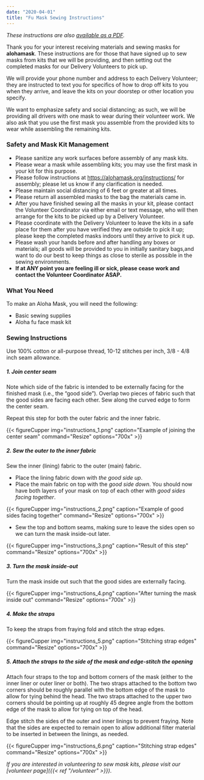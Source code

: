 ```yaml
---
date: "2020-04-01"
title: "Fu Mask Sewing Instructions"
---
```


_These instructions are also [available as a PDF](https://github.com/alohamask/design/raw/master/resources/aloha_mask_instructions.pdf)._

Thank you for your interest receiving materials and sewing masks for **alohamask**. These instructions are for those that have signed up to sew masks from kits that we will be providing, and then setting out the completed masks for our Delivery Volunteers to pick up.

 We will provide your phone number and address to each Delivery Volunteer; they are instructed to text you for specifics of how to drop off kits to you when they arrive, and leave the kits on your doorstep or other location you specify.
 
We want to emphasize safety and social distancing; as such, we will be providing all drivers with one mask to wear during their volunteer work.  We also ask that you use the first mask you assemble from the provided kits to wear while assembling the remaining kits.

### Safety and Mask Kit Management

* Please sanitize any work surfaces before assembly of any mask kits.
* Please wear a mask while assembling kits; you may use the first mask in your kit for this purpose.
* Please follow instructions at https://alohamask.org/instructions/ for assembly; please let us know if any clarification is needed.
* Please maintain social distancing of 6 feet or greater at all times.
* Please return all assembled masks to the bag the materials came in.
* After you have finished sewing all the masks in your kit, please contact the Volunteer Coordinator via either email or text message, who will then arrange for the kits to be picked up by a Delivery Volunteer.
* Please coordinate with the Delivery Volunteer to leave the kits in a safe place for them after you have verified they are outside to pick it up; please keep the completed masks indoors until they arrive to pick it up.
*  Please wash your hands before and after handling any boxes or materials; all goods will be provided to you in initially sanitary bags,and want to do our best to keep things as close to sterile as possible in the sewing environments.
* __If at ANY point you are feeling ill or sick, please cease work and contact the Volunteer Coordinator ASAP.__

### What You Need

To make an Aloha Mask, you will need the following: 
* Basic sewing supplies
* Aloha fu face mask kit

### Sewing Instructions

Use 100% cotton or all-purpose thread, 10-12 stitches per inch, 3/8 - 4/8 inch seam allowance.

##### 1. Join center seam

Note which side of the fabric is intended to be externally facing for the finished mask (i.e., the “good side”). Overlap two pieces of fabric such that the good sides are facing each other. Sew along the curved edge to form the center seam.

Repeat this step for both the outer fabric and the inner fabric.

{{< figureCupper
img="instructions_1.png" 
caption="Example of joining the center seam" 
command="Resize" 
options="700x" >}}

##### 2. Sew the outer to the inner fabric

Sew the inner (lining) fabric to the outer (main) fabric.
* Place the lining fabric down with _the good side up_.
* Place the main fabric on top with the _good side down_. You should now have both layers of your mask on top of each other with _good sides facing together_. 

{{< figureCupper
img="instructions_2.png" 
caption="Example of good sides facing together" 
command="Resize" 
options="700x" >}}

* Sew the top and bottom seams, making sure to leave the sides open so we can turn the mask inside-out later.

{{< figureCupper
img="instructions_3.png" 
caption="Result of this step" 
command="Resize" 
options="700x" >}}

##### 3. Turn the mask inside-out

Turn the mask inside out such that the good sides are externally facing.

{{< figureCupper
img="instructions_4.png" 
caption="After turning the mask inside out" 
command="Resize" 
options="700x" >}}

##### 4. Make the straps

To keep the straps from fraying fold and stitch the strap edges.

{{< figureCupper
img="instructions_5.png" 
caption="Stitching strap edges" 
command="Resize" 
options="700x" >}}


##### 5. Attach the straps to the side of the mask and edge-stitch the opening

Attach four straps to the top and bottom corners of the mask (either to the inner liner or outer liner or both). The two straps attached to the bottom two corners should be roughly parallel with the bottom edge of the mask to allow for tying behind the head. The two straps attached to the upper two corners should be pointing up at roughly 45 degree angle from the bottom edge of the mask to allow for tying on top of the head. 

Edge stitch the sides of the outer and inner linings to prevent fraying. Note that the sides are expected to remain open to allow additional filter material to be inserted in between the linings, as needed.

{{< figureCupper
img="instructions_6.png" 
caption="Stitching strap edges" 
command="Resize" 
options="700x" >}}

_If you are interested in volunteering to sew mask kits, please visit our [volunteer page]({{< ref "/volunteer" >}})_.
